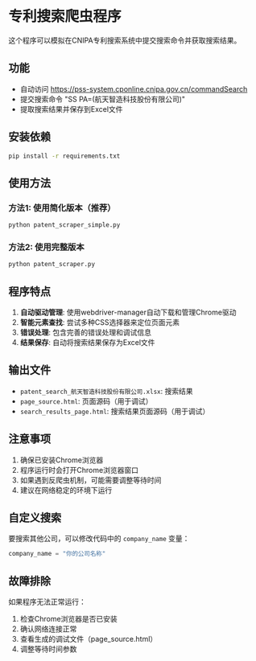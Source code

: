 # 专利搜索爬虫程序

这个程序可以模拟在CNIPA专利搜索系统中提交搜索命令并获取搜索结果。

## 功能

- 自动访问 https://pss-system.cponline.cnipa.gov.cn/commandSearch
- 提交搜索命令 "SS PA=(航天智造科技股份有限公司)"
- 提取搜索结果并保存到Excel文件

## 安装依赖

```bash
pip install -r requirements.txt
```

## 使用方法

### 方法1: 使用简化版本（推荐）

```bash
python patent_scraper_simple.py
```

### 方法2: 使用完整版本

```bash
python patent_scraper.py
```

## 程序特点

1. **自动驱动管理**: 使用webdriver-manager自动下载和管理Chrome驱动
2. **智能元素查找**: 尝试多种CSS选择器来定位页面元素
3. **错误处理**: 包含完善的错误处理和调试信息
4. **结果保存**: 自动将搜索结果保存为Excel文件

## 输出文件

- `patent_search_航天智造科技股份有限公司.xlsx`: 搜索结果
- `page_source.html`: 页面源码（用于调试）
- `search_results_page.html`: 搜索结果页面源码（用于调试）

## 注意事项

1. 确保已安装Chrome浏览器
2. 程序运行时会打开Chrome浏览器窗口
3. 如果遇到反爬虫机制，可能需要调整等待时间
4. 建议在网络稳定的环境下运行

## 自定义搜索

要搜索其他公司，可以修改代码中的 `company_name` 变量：

```python
company_name = "你的公司名称"
```

## 故障排除

如果程序无法正常运行：

1. 检查Chrome浏览器是否已安装
2. 确认网络连接正常
3. 查看生成的调试文件（page_source.html）
4. 调整等待时间参数
